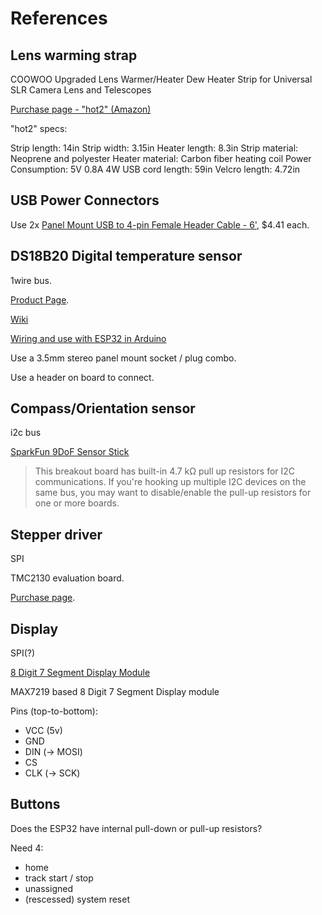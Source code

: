# References

## Lens warming strap

COOWOO Upgraded Lens Warmer/Heater Dew Heater Strip for Universal SLR Camera Lens and Telescopes

[Purchase page - "hot2" (Amazon)](https://www.amazon.com.au/gp/product/B0773M7Y98/ref=ppx_yo_dt_b_asin_title_o00_s00?ie=UTF8&psc=1)

"hot2" specs:

Strip length: 14in
Strip width: 3.15in
Heater length: 8.3in
Strip material: Neoprene and polyester
Heater material: Carbon fiber heating coil
Power Consumption: 5V 0.8A 4W
USB cord length: 59in
Velcro length: 4.72in

## USB Power Connectors

Use 2x [Panel Mount USB to 4-pin Female Header Cable - 6'](https://core-electronics.com.au/panel-mount-usb-to-4-pin-female-header-cable-6.html), $4.41 each.

## DS18B20 Digital temperature sensor

1wire bus.

[Product Page](https://core-electronics.com.au/waterproof-ds18b20-digital-temperature-sensor.html).

[Wiki](https://wiki.dfrobot.com/Waterproof_DS18B20_Digital_Temperature_Sensor__SKU_DFR0198_)

[Wiring and use with ESP32 in Arduino](https://randomnerdtutorials.com/esp32-multiple-ds18b20-temperature-sensors/)

Use a 3.5mm stereo panel mount socket / plug combo.

Use a header on board to connect.

## Compass/Orientation sensor

i2c bus

[SparkFun 9DoF Sensor Stick](https://www.sparkfun.com/products/13944)

> This breakout board has built-in 4.7 kΩ pull up resistors for I2C communications. If you're hooking up multiple I2C devices on the same bus, you may want to disable/enable the pull-up resistors for one or more boards.

## Stepper driver

SPI

TMC2130 evaluation board.

[Purchase page](https://www.aliexpress.com/item/32853263225.html?spm=a2g0s.9042311.0.0.27424c4drxUNUe).

## Display

SPI(?)

[8 Digit 7 Segment Display Module](https://www.jaycar.com.au/8-digit-7-segment-display-module/p/XC3714)

MAX7219 based 8 Digit 7 Segment Display module

Pins (top-to-bottom):

* VCC (5v)
* GND
* DIN (-> MOSI)
* CS
* CLK (-> SCK)

## Buttons

Does the ESP32 have internal pull-down or pull-up resistors?

Need 4:

 * home
 * track start / stop
 * unassigned
 * (rescessed) system reset

